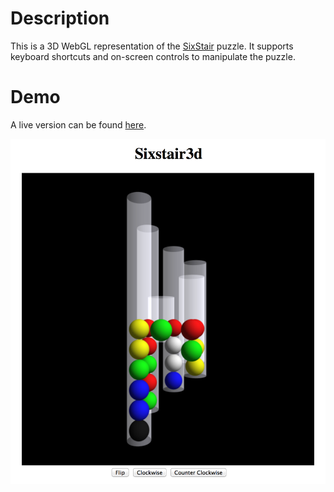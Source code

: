 # Description

This is a 3D WebGL representation of the [SixStair](https://github.com/unixpickle/sixstair) puzzle. It supports keyboard shortcuts and on-screen controls to manipulate the puzzle.

# Demo

A live version can be found [here](http://aqnichol.com/apps/sixstair3d).

![screenshot.png](screenshot.png)
